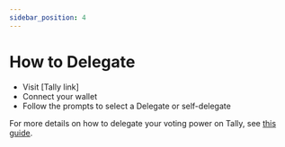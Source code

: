 ```yaml
---
sidebar_position: 4
---
```


# How to Delegate

* Visit [Tally link]
* Connect your wallet
* Follow the prompts to select a Delegate or self-delegate

For more details on how to delegate your voting power on Tally, see [this guide](https://docs.tally.xyz/knowledge-base/delegations-on-tally/delegating-voting-power).
